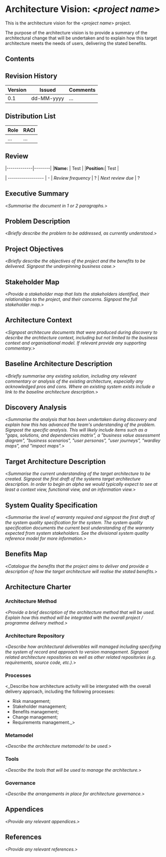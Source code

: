 # Architecture Vision: <_project name_>

This is the architecture vision for the <_project name_> project.

The purpose of the architecture vision is to provide a summary of the architectural change that will be undertaken and to explain how this target architecture meets the needs of users, delivering the stated benefits.


## Contents

<!--TOC max3-->


## Revision History

Version | Issued     | Comments
------- | ---------- | --------
0.1     | dd-MM-yyyy | …


## Distribution List

| Role | RACI
| ---- | ----
| …    | …


## Review

|-------------|--------|
|**Name:**    | Test   |
|**Position:**| Test   |

| ------------------ | -
| *Review frequency* | ?
| *Next review due*  | ?


## Executive Summary

<_Summarise the document in 1 or 2 paragraphs._>


## Problem Description

<_Briefly describe the problem to be addressed, as currently understood._>

<!--
Constraints?
-->


## Project Objectives

<_Briefly describe the objectives of the project and the benefits to be delivered. Signpost the underpinning business case._>


## Stakeholder Map

<_Provide a stakeholder map that lists the stakeholders identified, their relationships to the project, and their concerns. Signpost the full stakeholder map._>


## Architecture Context

<_Signpost architecure documents that were produced during discovery to describe the archtiecture context, including but not limited to the business context and organisational model. If relevant provide any supporting commentary._>


## Baseline Architecture Description

<_Briefly summarise any existing solution, including any relevant commentary or analysis of the existing architecture, especially any acknowledged pros and cons. Where an existing system exists include a link to the baseline architecture description._>


## Discovery Analysis

<_Summarise the analysis that has been undertaken during discovery and explain how this has advanced the team's understanding of the problem. Signpost the specific analysis. This will likely include items such as a "gaps, solutions, and dependencies matrix", a "business value assessment diagram", "business scenarios", "user personas", "user journeys", "wardley maps", and "impact maps"._>


## Target Architecture Description

<_Summarise the current understanding of the target architecture to be created. Signpost the first draft of the systems target architecture description. In order to begin an alpha we would typically expect to see at least a context view, functional view, and an information view._>


## System Quality Specification

<_Summarise the level of warranty required and signpost the first draft of the system quality specification for the system. The system quality specification documents the current best understanding of the warranty expected from system stakeholders. See the divisional system quality reference model for more information._>


## Benefits Map

<_Catalogue the benefits that the project aims to deliver and provide a description of how the target architecture will realise the stated benefits._>


## Architecture Charter

### Architecture Method

<_Provide a brief description of the architecture method that will be used. Explain how this method will be integrated with the overall project / programme delivery method._>

### Architecture Repository

<_Describe how architectural deliverables will managed including specifying the system of record and approach to version management. Signpost related architecture repositories as well as other related repositories (e.g. requirements, source code, etc.)._>

### Processes

<_Describe how architecture activity will be intergrated with the overall delivery approach, including the following processes:

- Risk management;
- Stakeholder management;
- Benefits management;
- Change management;
- Requirements management._>

### Metamodel

<_Describe the architecture metamodel to be used._>

### Tools

<_Describe the tools that will be used to manage the architecture._>

### Governance

<_Describe the arrangements in place for architecture governance._>


## Appendices

<_Provide any relevant appendices._>


## References

<_Provide any relevant references._>
